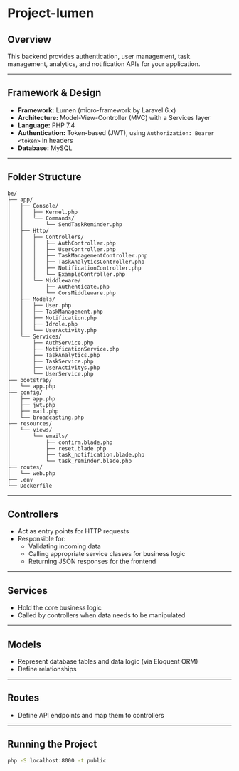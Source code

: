 # Project-lumen

## Overview
This backend provides authentication, user management, task management, analytics, and notification APIs for your application.

---

## Framework & Design

- **Framework:** Lumen (micro-framework by Laravel 6.x)
- **Architecture:** Model-View-Controller (MVC) with a Services layer
- **Language:** PHP 7.4
- **Authentication:** Token-based (JWT), using `Authorization: Bearer <token>` in headers
- **Database:** MySQL

---

## Folder Structure

```
be/
├── app/
│   ├── Console/
│   │   ├── Kernel.php
│   │   └── Commands/
│   │       └── SendTaskReminder.php
│   ├── Http/
│   │   ├── Controllers/
│   │   │   ├── AuthController.php
│   │   │   ├── UserController.php
│   │   │   ├── TaskManagementController.php
│   │   │   ├── TaskAnalyticsController.php
│   │   │   ├── NotificationController.php
│   │   │   └── ExampleController.php
│   │   └── Middleware/
│   │       ├── Authenticate.php
│   │       └── CorsMiddleware.php
│   ├── Models/
│   │   ├── User.php
│   │   ├── TaskManagement.php
│   │   ├── Notification.php
│   │   ├── Idrole.php
│   │   └── UserActivity.php
│   └── Services/
│       ├── AuthService.php
│       ├── NotificationService.php
│       ├── TaskAnalytics.php
│       ├── TaskService.php
│       ├── UserActivitys.php
│       └── UserService.php
├── bootstrap/
│   └── app.php
├── config/
│   ├── app.php
│   ├── jwt.php
│   ├── mail.php
│   └── broadcasting.php
├── resources/
│   └── views/
│       └── emails/
│           ├── confirm.blade.php
│           ├── reset.blade.php
│           ├── task_notification.blade.php
│           └── task_reminder.blade.php
├── routes/
│   └── web.php
├── .env
└── Dockerfile
```

---

## Controllers

- Act as entry points for HTTP requests
- Responsible for:
  - Validating incoming data
  - Calling appropriate service classes for business logic
  - Returning JSON responses for the frontend

---

## Services

- Hold the core business logic
- Called by controllers when data needs to be manipulated

---

## Models

- Represent database tables and data logic (via Eloquent ORM)
- Define relationships

---

## Routes

- Define API endpoints and map them to controllers

---

## Running the Project

```bash
php -S localhost:8000 -t public
```
